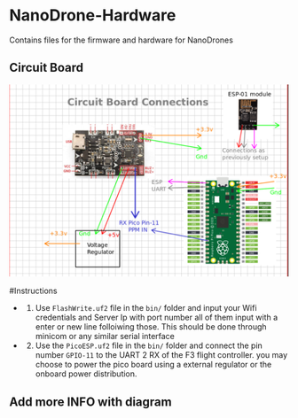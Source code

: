 # NanoDrone-Hardware
Contains files for the firmware and hardware for NanoDrones

## Circuit Board
![](circuit.png)

#Instructions

- 1. Use `FlashWrite.uf2` file in the `bin/` folder and input your Wifi credentials and Server Ip with port number all of them input with a enter or new line folloiwing those. This should be done through minicom or any similar serial interface

- 2. Use the `PicoESP.uf2` file in the `bin/` folder and connect the pin number `GPIO-11` to the UART 2 RX of the F3 flight controller. you may choose to power the pico board using a external regulator or the onboard power distribution.


## Add more INFO with diagram

